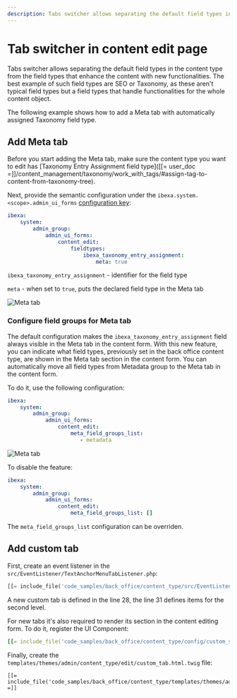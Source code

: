 ```yaml
---
description: Tabs switcher allows separating the default field types in the content type from the field types that enhance the content with new functionalities.
---
```


# Tab switcher in content edit page

Tabs switcher allows separating the default field types in the content type from the field types that enhance the content with new functionalities.
The best example of such field types are SEO or Taxonomy, as these aren't typical field types but a field types that handle functionalities for the whole content object.

The following example shows how to add a Meta tab with automatically assigned Taxonomy field type.

## Add Meta tab

Before you start adding the Meta tab, make sure the content type you want to edit has [Taxonomy Entry Assignment field type]([[= user_doc =]]/content_management/taxonomy/work_with_tags/#assign-tag-to-content-from-taxonomy-tree).

Next, provide the semantic configuration under the `ibexa.system.<scope>.admin_ui_forms` [configuration key](configuration.md#configuration-files):

```yaml
ibexa:
    system:
        admin_group:
            admin_ui_forms:
                content_edit:
                    fieldtypes:
                        ibexa_taxonomy_entry_assignment:
                            meta: true

```

`ibexa_taxonomy_entry_assignment` - identifier for the field type

`meta` - when set to `true`, puts the declared field type in the Meta tab

![Meta tab](tab_switcher.png)


### Configure field groups for Meta tab

The default configuration makes the `ibexa_taxonomy_entry_assignment` field always visible in the Meta tab in the content form.
With this new feature, you can indicate what field types, previously set in the back office content type, are shown in the Meta tab section in the content form.
You can automatically move all field types from Metadata group to the Meta tab in the content form.

To do it, use the following configuration:

```yaml
ibexa:
    system:
        admin_group:
            admin_ui_forms:
                content_edit:
                    meta_field_groups_list:
                       - metadata

```

![Meta tab](tab_switcher_meta.png)

To disable the feature:

```yaml
ibexa:
    system:
        admin_group:
            admin_ui_forms:
                content_edit:
                    meta_field_groups_list: []
```


The `meta_field_groups_list` configuration can be overriden.

## Add custom tab

First, create an event listener in the `src/EventListener/TextAnchorMenuTabListener.php`:

``` php hl_lines="28 31"
[[= include_file('code_samples/back_office/content_type/src/EventListener/TextAnchorMenuTabListener.php') =]]
```

A new custom tab is defined in the line 28, the line 31 defines items for the second level.

For new tabs it's also required to render its section in the content editing form. To do it, register the UI Component:

```yaml
[[= include_file('code_samples/back_office/content_type/config/custom_services.yaml') =]]
```

Finally, create the `templates/themes/admin/content_type/edit/custom_tab.html.twig` file:

``` html+twig
[[= include_file('code_samples/back_office/content_type/templates/themes/admin/content_type/edit/custom_tab.html.twig') =]]
```

